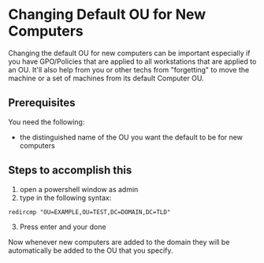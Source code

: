 # Changing Default OU for New Computers

Changing the default OU for new computers can be important especially if you have GPO/Policies that are applied to all workstations that are applied to an OU. It'll also help from you or other techs from "forgetting" to move the machine or a set of machines from its default Computer OU.

## Prerequisites
You need the following:
- the distinguished name of the OU you want the default to be for new computers

## Steps to accomplish this
1. open a powershell window as admin
2. type in the following syntax:

```
redircmp "OU=EXAMPLE,OU=TEST,DC=DOMAIN,DC=TLD"
```
3. Press enter and your done

Now whenever new computers are added to the domain they will be automatically be added to the OU that you specify.
